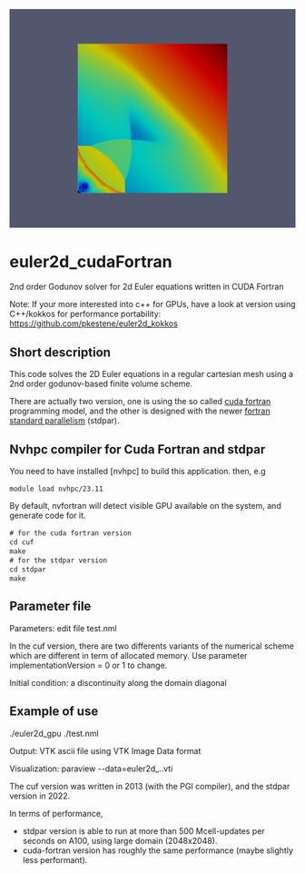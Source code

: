 ![euler2d 350x350](https://github.com/pkestene/euler2d_cudaFortran/blob/master/euler2d.png?raw=true)

# euler2d_cudaFortran

2nd order Godunov solver for 2d Euler equations written in CUDA Fortran

Note: If your more interested into c++ for GPUs, have a look at version using C++/kokkos for performance portability:
https://github.com/pkestene/euler2d_kokkos

## Short description

This code solves the 2D Euler equations in a regular cartesian mesh
using a 2nd order godunov-based finite volume scheme.

There are actually two version, one is using the so called [cuda fortran](https://developer.nvidia.com/cuda-fortran) programming model, and the other is designed with the newer [fortran standard parallelism](https://developer.nvidia.com/blog/accelerating-fortran-do-concurrent-with-gpus-and-the-nvidia-hpc-sdk/) (stdpar).

## Nvhpc compiler for Cuda Fortran and stdpar

You need to have installed [nvhpc] to build this application. then, e.g

```shell
module load nvhpc/23.11
```

By default, nvfortran will detect visible GPU available on the system, and generate code for it.

```shell
# for the cuda fortran version
cd cuf
make
# for the stdpar version
cd stdpar
make
```

## Parameter file

Parameters:
	edit file test.nml

In the cuf version, there are two differents variants of the numerical scheme which are different in term of allocated memory. Use parameter implementationVersion = 0 or 1 to change.

Initial condition: a discontinuity along the domain diagonal

## Example of use

./euler2d_gpu ./test.nml

Output:
	VTK ascii file using VTK Image Data format

Visualization:
	paraview --data=euler2d_..vti

The cuf version was written in 2013 (with the PGI compiler), and the stdpar version in 2022.

In terms of performance,
- stdpar version is able to run at more than 500 Mcell-updates per seconds on A100, using large domain (2048x2048).
- cuda-fortran version has roughly the same performance (maybe slightly less performant).
